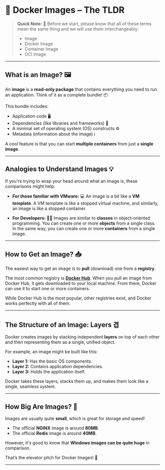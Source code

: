 # 🐳 **Docker Images – The TLDR**

> **Quick Note:** 📝 Before we start, please know that all of these terms mean the same thing and we will use them interchangeably:
> * Image
> * Docker Image
> * Container Image
> * OCI Image

---

## What is an Image? 🖼️

An **image** is a **read-only package** that contains everything you need to run an application. Think of it as a complete bundle! 📦

This bundle includes:
* Application code 🖥️
* Dependencies (like libraries and frameworks) 🔗
* A minimal set of operating system (OS) constructs ⚙️
* Metadata (information about the image) ℹ️

A cool feature is that you can start **multiple containers** from just a **single image**.

---

## Analogies to Understand Images 💡

If you're trying to wrap your head around what an image is, these comparisons might help:

* **For those familiar with VMware:** 💻
    An image is a bit like a **VM template**. A VM template is like a stopped virtual machine, and similarly, an image is like a stopped container.

* **For Developers:** 🧑‍💻
    Images are similar to **classes** in object-oriented programming. You can create one or more **objects** from a single class. In the same way, you can create one or more **containers** from a single image.

---

## How to Get an Image? 📥

The easiest way to get an image is to **pull** (download) one from a **registry**.

The most common registry is **[Docker Hub](https://hub.docker.com)**. When you pull an image from Docker Hub, it gets downloaded to your local machine. From there, Docker can use it to start one or more containers.

While Docker Hub is the most popular, other registries exist, and Docker works perfectly with all of them.

---

## The Structure of an Image: Layers 겹

Docker creates images by stacking independent **layers** on top of each other and then representing them as a single, unified object.

For example, an image might be built like this:
* **Layer 1:** Has the basic OS components.
* **Layer 2:** Contains application dependencies.
* **Layer 3:** Holds the application itself.

Docker takes these layers, stacks them up, and makes them look like a single, seamless system.

---

## How Big Are Images? 📏

Images are usually quite **small**, which is great for storage and speed!

* The official **NGINX** image is around **80MB**.
* The official **Redis** image is around **40MB**.

However, it's good to know that **Windows images can be quite huge** in comparison.

That’s the elevator pitch for Docker Images! 🚀

---